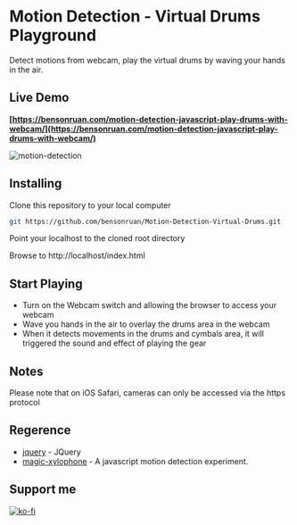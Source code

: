# Motion Detection - Virtual Drums Playground
 Detect motions from webcam, play the virtual drums by waving your hands in the air.
 
 ## Live Demo
**[https://bensonruan.com/motion-detection-javascript-play-drums-with-webcam/](https://bensonruan.com/motion-detection-javascript-play-drums-with-webcam/)**

![motion-detection](https://bensonruan.com/wp-content/webp-express/webp-images/uploads/2019/10/motion-detection-playing-virtual-drum.webp)


## Installing
Clone this repository to your local computer
``` bash
git https://github.com/bensonruan/Motion-Detection-Virtual-Drums.git
```
Point your localhost to the cloned root directory

Browse to http://localhost/index.html 


## Start Playing
* Turn on the Webcam switch and allowing the browser to access your webcam 
* Wave you hands in the air to overlay the drums area in the webcam
* When it detects movements in the drums and cymbals area, it will triggered the sound and effect of playing the gear

## Notes
Please note that on iOS Safari, cameras can only be accessed via the https protocol 

## Regerence
* [jquery](https://code.jquery.com/jquery-3.3.1.min.js) - JQuery
* [magic-xylophone](https://github.com/soundstep/magic-xylophone) - A javascript motion detection experiment.

## Support me 
[![ko-fi](https://ko-fi.com/img/githubbutton_sm.svg)](https://ko-fi.com/W7W6METMY)
